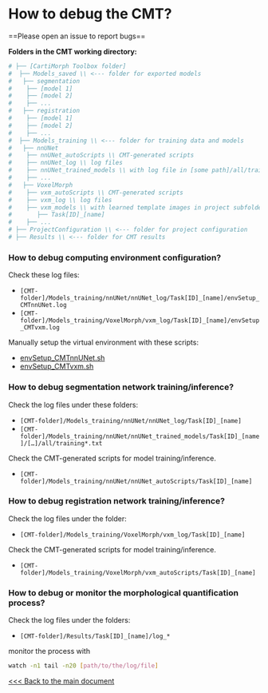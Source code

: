 # How to debug the CMT?

==Please open an issue to report bugs==

**Folders in the CMT working directory:**

```python
# ├── [CartiMorph Toolbox folder]
#  ├── Models_saved \\ <--- folder for exported models
#   ├── segmentation
#    ├── [model 1]
#    ├── [model 2]
#    ├── ...
# 	├── registration
#    ├── [model 1]
#    ├── [model 2]
#    ├── ...
#  ├── Models_training \\ <--- folder for training data and models
#   ├── nnUNet
#    ├── nnUNet_autoScripts \\ CMT-generated scripts
#    ├── nnUNet_log \\ log files
#    ├── nnUNet_trained_models \\ with log file in [some path]/all/training*.txt
#    ├── ...
#   ├── VoxelMorph
#    ├── vxm_autoScripts \\ CMT-generated scripts
#    ├── vxm_log \\ log files
#    ├── vxm_models \\ with learned template images in project subfolders
#    	├── Task[ID]_[name]
#    ├── ...
# ├── ProjectConfiguration \\ <--- folder for project configuration
# ├── Results \\ <--- folder for CMT results
```

### How to debug computing environment configuration?

Check these log files:

- `[CMT-folder]/Models_training/nnUNet/nnUNet_log/Task[ID]_[name]/envSetup_CMTnnUNet.log `
- `[CMT-folder]/Models_training/VoxelMorph/vxm_log/Task[ID]_[name]/envSetup_CMTvxm.log`

Manually setup the virtual environment with these scripts:

- [envSetup_CMTnnUNet.sh](https://github.com/YongchengYAO/CartiMorph-Toolbox/blob/main/Scripts/envSetup/envSetup_CMTnnUNet.sh)
- [envSetup_CMTvxm.sh](https://github.com/YongchengYAO/CartiMorph-Toolbox/blob/main/Scripts/envSetup/envSetup_CMTvxm.sh)

### How to debug segmentation network training/inference?

Check the log files under these folders:

- `[CMT-folder]/Models_training/nnUNet/nnUNet_log/Task[ID]_[name]`
- `[CMT-folder]/Models_training/nnUNet/nnUNet_trained_models/Task[ID]_[name]/[…]/all/training*.txt`

Check the CMT-generated scripts for model training/inference.

- `[CMT-folder]/Models_training/nnUNet/nnUNet_autoScripts/Task[ID]_[name]`

### How to debug registration network training/inference?

Check the log files under the folder:

- `[CMT-folder]/Models_training/VoxelMorph/vxm_log/Task[ID]_[name]`

Check the CMT-generated scripts for model training/inference.

- `[CMT-folder]/Models_training/VoxelMorph/vxm_autoScripts/Task[ID]_[name]`

### How to debug or monitor the morphological quantification process?

Check the log files under the folders:

- `[CMT-folder]/Results/Task[ID]_[name]/log_*`

monitor the process with

```bash
watch -n1 tail -n20 [path/to/the/log/file]
```

[<<< Back to the main document](https://github.com/YongchengYAO/CartiMorph-Toolbox)
